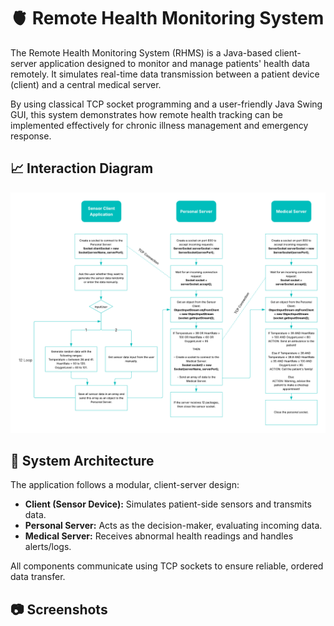 # 🫀 Remote Health Monitoring System
The Remote Health Monitoring System (RHMS) is a Java-based client-server application designed to monitor and manage patients' health data remotely. It simulates real-time data transmission between a patient device (client) and a central medical server.

By using classical TCP socket programming and a user-friendly Java Swing GUI, this system demonstrates how remote health tracking can be implemented effectively for chronic illness management and emergency response.

## 📈 Interaction Diagram

<picture>
  <source srcset="Images/Interaction_Diagram_Dark.png" media="(prefers-color-scheme: dark)">
  <source srcset="Images/Interaction_Diagram_Light.png" media="(prefers-color-scheme: light)">
  <img src="Images/Interaction_Diagram_Light.png" alt="Interaction Diagram" width="700px">
</picture>

## 🧠 System Architecture

The application follows a modular, client-server design:

- **Client (Sensor Device):** Simulates patient-side sensors and transmits data.
- **Personal Server:** Acts as the decision-maker, evaluating incoming data.
- **Medical Server:** Receives abnormal health readings and handles alerts/logs.

All components communicate using TCP sockets to ensure reliable, ordered data transfer.

## 📷 Screenshots
